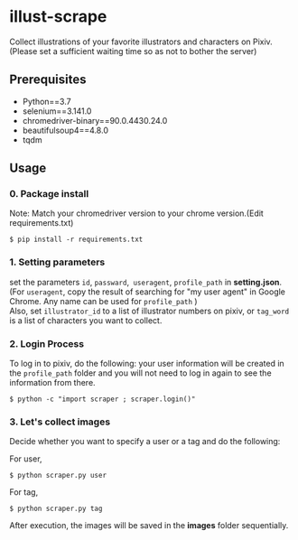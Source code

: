 # illust-scrape
Collect illustrations of your favorite illustrators and characters on Pixiv.  
(Please set a sufficient waiting time so as not to bother the server)

## Prerequisites
- Python==3.7
- selenium==3.141.0
- chromedriver-binary==90.0.4430.24.0
- beautifulsoup4==4.8.0
- tqdm


## Usage

### 0. Package install

Note: Match your chromedriver version to your chrome version.(Edit requirements.txt)
```
$ pip install -r requirements.txt
```


### 1. Setting parameters

set the parameters `id`, `passward`,` useragent`, `profile_path` in __setting.json__.  
(For `useragent`, copy the result of searching for "my user agent" in Google Chrome. Any name can be used for `profile_path` )  
Also, set `illustrator_id` to a list of illustrator numbers on pixiv, or `tag_word` is a list of characters you want to collect.



### 2. Login Process
To log in to pixiv, do the following: your user information will be created in the `profile_path` folder and you will not need to log in again to see the information from there.

```
$ python -c "import scraper ; scraper.login()"
```

### 3. Let's collect images
Decide whether you want to specify a user or a tag and do the following:

For user,
```
$ python scraper.py user
```

For tag,
```
$ python scraper.py tag 
```

After execution, the images will be saved in the __images__ folder sequentially.